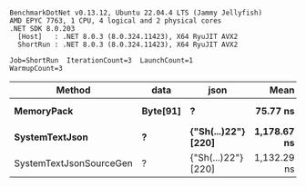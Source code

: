 ```

BenchmarkDotNet v0.13.12, Ubuntu 22.04.4 LTS (Jammy Jellyfish)
AMD EPYC 7763, 1 CPU, 4 logical and 2 physical cores
.NET SDK 8.0.203
  [Host]   : .NET 8.0.3 (8.0.324.11423), X64 RyuJIT AVX2
  ShortRun : .NET 8.0.3 (8.0.324.11423), X64 RyuJIT AVX2

Job=ShortRun  IterationCount=3  LaunchCount=1  
WarmupCount=3  

```
| Method                  | data     | json                | Mean        | Error     | StdDev   | Min         | Max         | Gen0   | Allocated |
|------------------------ |--------- |-------------------- |------------:|----------:|---------:|------------:|------------:|-------:|----------:|
| **MemoryPack**              | **Byte[91]** | **?**                   |    **75.77 ns** |  **5.143 ns** | **0.282 ns** |    **75.44 ns** |    **75.97 ns** | **0.0019** |     **168 B** |
| **SystemTextJson**          | **?**        | **{&quot;Sh(...)22&quot;} [220]** | **1,178.67 ns** | **49.407 ns** | **2.708 ns** | **1,175.93 ns** | **1,181.35 ns** | **0.0019** |     **168 B** |
| SystemTextJsonSourceGen | ?        | {&quot;Sh(...)22&quot;} [220] | 1,132.29 ns | 20.807 ns | 1.141 ns | 1,131.16 ns | 1,133.44 ns | 0.0019 |     168 B |
